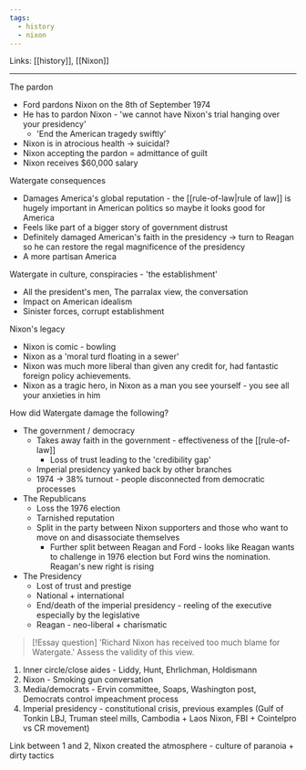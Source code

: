 ```yaml
---
tags:
  - history
  - nixon
---
```

Links: [[history]], [[Nixon]]

***

The pardon

- Ford pardons Nixon on the 8th of September 1974 
- He has to pardon Nixon - 'we cannot have Nixon's trial hanging over your presidency'
	- 'End the American tragedy swiftly'
- Nixon is in atrocious health -> suicidal?
- Nixon accepting the pardon = admittance of guilt 
- Nixon receives $60,000 salary

Watergate consequences

- Damages America's global reputation - the [[rule-of-law|rule of law]] is hugely important in American politics so maybe it looks good for America
- Feels like part of a bigger story of government distrust
- Definitely damaged American's faith in the presidency -> turn to Reagan so he can restore the regal magnificence of the presidency 
- A more partisan America

Watergate in culture, conspiracies - 'the establishment'

- All the president's men, The parralax view, the conversation
- Impact on American idealism
- Sinister forces, corrupt establishment

Nixon's legacy

- Nixon is comic - bowling
- Nixon as a 'moral turd floating in a sewer'
- Nixon was much more liberal than given any credit for, had fantastic foreign policy achievements. 
- Nixon as a tragic hero, in Nixon as a man you see yourself - you see all your anxieties in him

How did Watergate damage the following?

- The government / democracy
	- Takes away faith in the government - effectiveness of the [[rule-of-law]]
		- Loss of trust leading to the 'credibility gap'
	- Imperial presidency yanked back by other branches
	- 1974 -> 38% turnout - people disconnected from democratic processes
- The Republicans
	- Loss the 1976 election
	- Tarnished reputation 
	- Split in the party between Nixon supporters and those who want to move on and disassociate themselves
		- Further split between Reagan and Ford - looks like Reagan wants to challenge in 1976 election but Ford wins the nomination. Reagan's new right is rising
- The Presidency
	- Lost of trust and prestige
	- National + international 
	- End/death of the imperial presidency - reeling of the executive especially by the legislative 
	- Reagan - neo-liberal + charismatic

>[!Essay question]
>'Richard Nixon has received too much blame for Watergate.' Assess the validity of this view.

1. Inner circle/close aides - Liddy, Hunt, Ehrlichman, Holdismann
2. Nixon - Smoking gun conversation
3. Media/democrats - Ervin committee, Soaps, Washington post, Democrats control impeachment process
4. Imperial presidency - constitutional crisis, previous examples (Gulf of Tonkin LBJ, Truman steel mills, Cambodia + Laos Nixon, FBI + Cointelpro vs CR movement)

Link between 1 and 2, Nixon created the atmosphere - culture of paranoia + dirty tactics 
